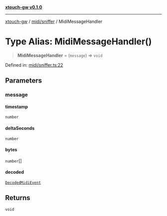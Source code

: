 [**xtouch-gw v0.1.0**](../../../README.md)

***

[xtouch-gw](../../../README.md) / [midi/sniffer](../README.md) / MidiMessageHandler

# Type Alias: MidiMessageHandler()

> **MidiMessageHandler** = (`message`) => `void`

Defined in: [midi/sniffer.ts:22](https://github.com/JulienCr/xtouch-gw/blob/4762a61efc98f67cb78942b4a0e2d9f4848bdf43/src/midi/sniffer.ts#L22)

## Parameters

### message

#### timestamp

`number`

#### deltaSeconds

`number`

#### bytes

`number`[]

#### decoded

[`DecodedMidiEvent`](../../decoder/type-aliases/DecodedMidiEvent.md)

## Returns

`void`
